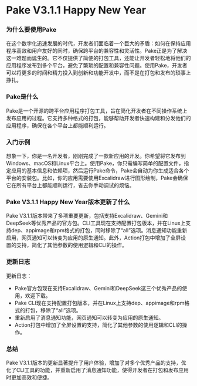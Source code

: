 # Pake V3.1.1 Happy New Year
### 为什么要使用Pake

在这个数字化迅速发展的时代，开发者们面临着一个巨大的矛盾：如何在保持应用程序高效和用户友好的同时，确保跨平台的兼容性和灵活性。Pake正是为了解决这一难题而诞生的。它不仅提供了简便的打包工具，还能让开发者轻松地将他们的应用程序发布到多个平台，避免了繁琐的配置和兼容性问题。使用Pake，开发者可以将更多的时间和精力投入到创新和功能开发中，而不是在打包和发布的琐事上挣扎。

### Pake是什么

Pake是一个开源的跨平台应用程序打包工具，旨在简化开发者在不同操作系统上发布应用的过程。它支持多种格式的打包，能够帮助开发者快速构建和分发他们的应用程序，确保在各个平台上都能顺利运行。

### 入门示例

想象一下，你是一名开发者，刚刚完成了一款新应用的开发。你希望将它发布到Windows、macOS和Linux平台上。使用Pake，你只需编写简单的配置文件，指定应用的基本信息和依赖项，然后运行Pake命令，Pake会自动为你生成适合各个平台的安装包。比如，你的应用需要使用Excalidraw进行图形绘制，Pake会确保它在所有平台上都能顺利运行，省去你手动调试的烦恼。

### Pake V3.1.1 Happy New Year版本更新了什么

Pake V3.1.1版本带来了多项重要更新，包括支持Excalidraw、Gemini和DeepSeek等优秀产品的官方包。CLI工具现在支持配置打包版本，并在Linux上支持dep、appimage和rpm格式的打包，同时移除了“all”选项。消息通知功能重新启用，网页通知可以转变为应用的原生通知。此外，Action打包中增加了全屏设置的支持，简化了其他参数的使用逻辑和CLI的操作。

### 更新日志

更新日志：
- Pake官方包现在支持Excalidraw、Gemini和DeepSeek这三个优秀产品的使用，欢迎下载。
- Pake CLI现在支持配置打包版本，并在Linux上支持dep、appimage和rpm格式的打包，移除了“all”选项。
- 重新启用了消息通知功能，网页通知可以转变为应用的原生通知。
- Action打包中增加了全屏设置的支持，简化了其他参数的使用逻辑和CLI的操作。

### 总结

Pake V3.1.1版本的更新显著提升了用户体验，增加了对多个优秀产品的支持，优化了CLI工具的功能，并重新启用了消息通知功能，使得开发者在打包和发布应用时更加高效和便捷。